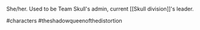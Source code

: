 She/her. Used to be Team Skull's admin, current [[Skull division]]'s leader.

#characters #theshadowqueenofthedistortion 